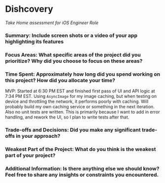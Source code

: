 # Dishcovery
_Take Home assessment for iOS Engineer Role_

### Summary: Include screen shots or a video of your app highlighting its features

### Focus Areas: What specific areas of the project did you prioritize? Why did you choose to focus on these areas?

### Time Spent: Approximately how long did you spend working on this project? How did you allocate your time?

MVP: Started at 6:30 PM EST and finished first pass of UI and API logic at 7:34 PM EST. Using `AsyncImage` for my image caching, but when testing on device and throttling the network, it performs poorly with caching. Will probably build my own caching service or something in the next iteration. Also no unit tests are written. This is primarily because I want to add in error handling, and rework the UI, so I plan to write tests after that.

### Trade-offs and Decisions: Did you make any significant trade-offs in your approach?

### Weakest Part of the Project: What do you think is the weakest part of your project?

### Additional Information: Is there anything else we should know? Feel free to share any insights or constraints you encountered.

